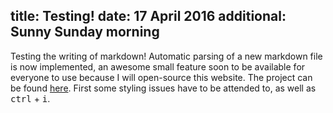 title: Testing!
date: 17 April 2016
additional: Sunny Sunday morning
---
Testing the writing of markdown! Automatic parsing of a new markdown file is now implemented, an awesome small feature soon to be available for everyone to use because I will open-source this website. The project can be found [here](https://github.com/martijncasteel/marked-paper). First some styling issues have to be attended to, as well as <kbd>ctrl</kbd> + <kbd>i</kbd>.
